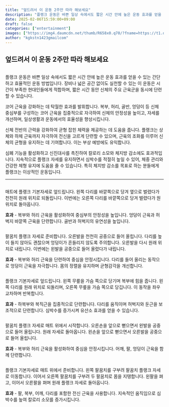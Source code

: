 ```yaml
---
title: "엎드려서 이 운동 2주만 따라 해보세요"
description: "플랭크 운동은 바쁜 일상 속에서도 짧은 시간 안에 높은 운동 효과를 얻을 수 있는 간단하고 효율적인 운동 방법입니다. 장비나 넓은 공간 없이도 실천할 수 있는 이 운동은 시간이 부족한 현대인들에게 적합하며, 짧은 시간 동안 신체의 주요 근육군을 동시에 단련할 수 있습니"
date: 2025-02-06T15:59:00+09:00
draft: false
categories: ["entertainment"]
images: ["https://img4.daumcdn.net/thumb/R658x0.q70/?fname=https://t1.daumcdn.net/news/202502/06/tenbody/20250206174912085qkiz.jpg", "https://t1.daumcdn.net/news/202502/06/tenbody/20250206174912374mnls.gif", "https://t1.daumcdn.net/news/202502/06/tenbody/20250206174912756sfaf.gif", "https://t1.daumcdn.net/news/202502/06/tenbody/20250206174913122dupy.gif", "https://t1.daumcdn.net/news/202502/06/tenbody/20250206174913831sicj.gif"]
author: "kgkstn1423gmailcom"
---
```


<h2 >엎드려서 이 운동 2주만 따라 해보세요</h2> <figure ><img src="https://img4.daumcdn.net/thumb/R658x0.q70/?fname=https://t1.daumcdn.net/news/202502/06/tenbody/20250206174912085qkiz.jpg" alt=""/></figure> <p>플랭크 운동은 바쁜 일상 속에서도 짧은 시간 안에 높은 운동 효과를 얻을 수 있는 간단하고 효율적인 운동 방법입니다. 장비나 넓은 공간 없이도 실천할 수 있는 이 운동은 시간이 부족한 현대인들에게 적합하며, 짧은 시간 동안 신체의 주요 근육군을 동시에 단련할 수 있습니다.</p> <p>코어 근육을 강화하는 데 탁월한 효과를 발휘합니다. 복부, 허리, 골반, 엉덩이 등 신체 중심부를 구성하는 코어 근육을 집중적으로 자극하여 신체의 안정성을 높이고, 자세를 개선하며, 일상생활과 운동에서의 효율성을 향상시킵니다.</p> <p>신체 전반의 근력을 강화하여 균형 잡힌 체력을 제공하는 데 도움을 줍니다. 플랭크는 상체와 하체 근육까지 자극하여 전신을 고르게 단련할 수 있으며, 근육의 조화를 이루어 신체의 균형을 유지하는 데 기여합니다. 이는 부상 예방에도 유익합니다.</p> <p>심폐 기능을 활성화하고 신진대사를 촉진하여 칼로리 소모와 체지방 감소에도 효과적입니다. 지속적으로 플랭크 자세를 유지하면서 심박수를 적절히 높일 수 있어, 체중 관리와 건강한 체형 유지에 도움을 줄 수 있습니다. 특히 체지방 감소를 목표로 하는 분들에게 플랭크는 이상적인 운동입니다.</p> <hr /> <figure ><img src="https://t1.daumcdn.net/news/202502/06/tenbody/20250206174912374mnls.gif" alt=""/></figure> <p>매트에 플랭크 기본자세로 엎드립니다. 왼쪽 다리를 바깥쪽으로 당겨 옆으로 벌렸다가 천천히 원래 위치로 되돌립니다. 이번에는 오른쪽 다리를 바깥쪽으로 당겨 벌렸다가 원위치로 돌아옵니다.</p> <p><strong>효과</strong> - 복부와 허리 근육을 활성화하여 중심부의 안정성을 높입니다. 엉덩이 근육과 허벅지 바깥쪽 근육을 단련합니다. 골반과 허벅지의 유연성을 높입니다.</p> <figure ><img src="https://t1.daumcdn.net/news/202502/06/tenbody/20250206174912756sfaf.gif" alt=""/></figure> <p>팔꿈치 플랭크 자세로 준비합니다. 오른발을 천천히 공중으로 들어 올립니다. 다리를 높이 들지 않아도 괜찮으며 엉덩이가 흔들리지 않도록 주의합니다. 오른발을 다시 원래 위치로 내립니다. 이번에는 왼발을 공중으로 들어 올렸다가 내립니다.</p> <p><strong>효과</strong> - 복부와 허리 근육을 단련하여 중심을 안정시킵니다. 다리를 들어 올리는 동작으로 엉덩이 근육을 자극합니다. 몸의 정렬을 유지하며 균형감각을 개선합니다.</p> <figure ><img src="https://t1.daumcdn.net/news/202502/06/tenbody/20250206174913122dupy.gif" alt=""/></figure> <p>플랭크 기본자세로 엎드립니다. 왼쪽 무릎을 가슴 쪽으로 당기며 복부에 힘을 줍니다. 왼쪽 다리를 원래 위치로 되돌리며, 오른쪽 무릎을 가슴 쪽으로 당깁니다. 이 동작을 좌우 교차하며 반복합니다.</p> <p><strong>효과</strong> - 하복부와 복직근을 집중적으로 단련합니다. 다리를 움직이며 허벅지와 둔근을 보조적으로 단련합니다. 심박수를 증가시켜 유산소 효과를 얻을 수 있습니다.</p> <figure ><img src="https://t1.daumcdn.net/news/202502/06/tenbody/20250206174913831sicj.gif" alt=""/></figure> <p>팔꿈치 플랭크 자세로 매트 위에서 시작합니다. 오른손을 앞으로 뻗으면서 왼발을 공중으로 들어 올립니다. 원래 자세로 돌아옵니다. 왼손을 앞으로 뻗으면서 오른발을 공중으로 들어 올립니다.</p> <p><strong>효과</strong> - 복부와 허리 근육을 활성화하여 중심을 안정시킵니다. 어깨, 팔, 엉덩이 근육을 함께 단련합니다.</p> <figure ><img src="https://t1.daumcdn.net/news/202502/06/tenbody/20250206174914222ifdl.gif" alt=""/></figure> <p>플랭크 기본자세로 매트 위에서 준비합니다. 왼쪽 팔꿈치를 구부려 팔꿈치 플랭크 자세로 이동합니다. 이어서 오른쪽 팔꿈치를 구부려 두 팔꿈치로 몸을 지탱합니다. 왼팔을 펴고, 이어서 오른팔을 펴며 원래 플랭크 자세로 돌아옵니다.</p> <p><strong>효과</strong> - 팔, 복부, 어깨, 다리를 포함한 전신 근육을 사용합니다. 지속적인 움직임으로 심박수를 높여 칼로리 소모를 증가시킵니다.</p>